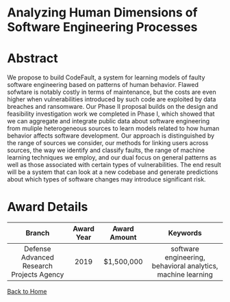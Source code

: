 
Analyzing Human Dimensions of Software Engineering Processes
============================================================

# Abstract


We propose to build CodeFault, a system for learning models of faulty software engineering based on patterns of human behavior. Flawed sofwtare is notably costly in terms of maintenance, but the costs are even higher when vulnerabilities introduced by such code are exploited by data breaches and ransomware. Our Phase II proposal builds on the design and feasibility investigation work we completed in Phase I, which showed that we can aggregate and integrate public data about software engineering from muliple heterogeneous sources to learn models related to how human behavior affects software development. Our approach is distinguished by the range of sources we consider, our methods for linking users across sources, the way we identify and classify faults, the range of machine learning techniques we employ, and our dual focus on general patterns as well as those associated with certain types of vulnerabilities. The end result will be a system that can look at a new codebase and generate predictions about which types of software changes may introduce significant risk.  

# Award Details

|Branch|Award Year|Award Amount|Keywords|
| :---: | :---: | :---: | :---: |
|Defense Advanced Research Projects Agency|2019|$1,500,000|software engineering, behavioral analytics, machine learning|
  
  


[Back to Home](https://github.com/chrischow/dod_sbir_awards/CC/#1221)